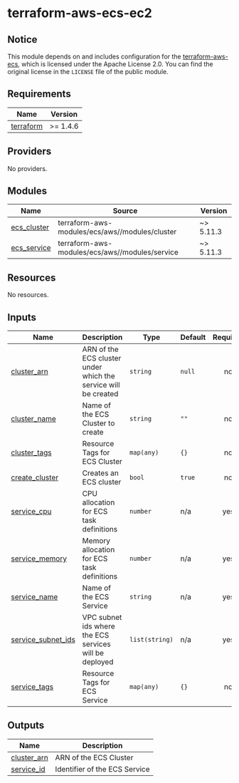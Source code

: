 <!-- BEGIN_TF_DOCS -->
# terraform-aws-ecs-ec2

## Notice

This module depends on and includes configuration for the [terraform-aws-ecs](https://github.com/terraform-aws-modules/terraform-aws-ecs), which is licensed under the Apache License 2.0. You can find the original license in the `LICENSE` file of the public module.

## Requirements

| Name | Version |
|------|---------|
| <a name="requirement_terraform"></a> [terraform](#requirement\_terraform) | >= 1.4.6 |

## Providers

No providers.

## Modules

| Name | Source | Version |
|------|--------|---------|
| <a name="module_ecs_cluster"></a> [ecs\_cluster](#module\_ecs\_cluster) | terraform-aws-modules/ecs/aws//modules/cluster | ~> 5.11.3 |
| <a name="module_ecs_service"></a> [ecs\_service](#module\_ecs\_service) | terraform-aws-modules/ecs/aws//modules/service | ~> 5.11.3 |

## Resources

No resources.

## Inputs

| Name | Description | Type | Default | Required |
|------|-------------|------|---------|:--------:|
| <a name="input_cluster_arn"></a> [cluster\_arn](#input\_cluster\_arn) | ARN of the ECS cluster under which the service will be created | `string` | `null` | no |
| <a name="input_cluster_name"></a> [cluster\_name](#input\_cluster\_name) | Name of the ECS Cluster to create | `string` | `""` | no |
| <a name="input_cluster_tags"></a> [cluster\_tags](#input\_cluster\_tags) | Resource Tags for ECS Cluster | `map(any)` | `{}` | no |
| <a name="input_create_cluster"></a> [create\_cluster](#input\_create\_cluster) | Creates an ECS cluster | `bool` | `true` | no |
| <a name="input_service_cpu"></a> [service\_cpu](#input\_service\_cpu) | CPU allocation for ECS task definitions | `number` | n/a | yes |
| <a name="input_service_memory"></a> [service\_memory](#input\_service\_memory) | Memory allocation for ECS task definitions | `number` | n/a | yes |
| <a name="input_service_name"></a> [service\_name](#input\_service\_name) | Name of the ECS Service | `string` | n/a | yes |
| <a name="input_service_subnet_ids"></a> [service\_subnet\_ids](#input\_service\_subnet\_ids) | VPC subnet ids where the ECS services will be deployed | `list(string)` | n/a | yes |
| <a name="input_service_tags"></a> [service\_tags](#input\_service\_tags) | Resource Tags for ECS Service | `map(any)` | `{}` | no |

## Outputs

| Name | Description |
|------|-------------|
| <a name="output_cluster_arn"></a> [cluster\_arn](#output\_cluster\_arn) | ARN of the ECS Cluster |
| <a name="output_service_id"></a> [service\_id](#output\_service\_id) | Identifier of the ECS Service |
<!-- END_TF_DOCS -->
